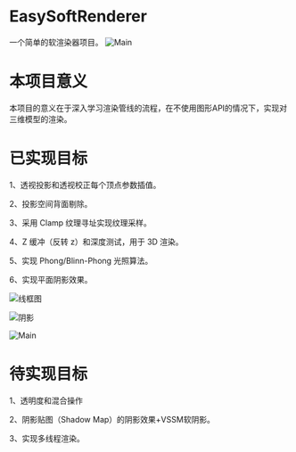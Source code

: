 # EasySoftRenderer
 一个简单的软渲染器项目。
 ![Main](https://user-images.githubusercontent.com/72799938/180640858-0ece4800-b08e-488e-b050-51cf226e1774.png)
 
# 本项目意义
本项目的意义在于深入学习渲染管线的流程，在不使用图形API的情况下，实现对三维模型的渲染。

# 已实现目标
1、透视投影和透视校正每个顶点参数插值。

2、投影空间背面剔除。

3、采用 Clamp 纹理寻址实现纹理采样。

4、Z 缓冲（反转 z）和深度测试，用于 3D 渲染。

5、实现 Phong/Blinn-Phong 光照算法。

6、实现平面阴影效果。

![线框图](https://user-images.githubusercontent.com/72799938/180641949-07b58363-a0fb-4ae1-8802-5ac3a2aeb6e4.png)

![阴影](https://user-images.githubusercontent.com/72799938/180641941-a0459176-a2f8-4e05-924b-a4a6331aa2cf.png)

![Main](https://user-images.githubusercontent.com/72799938/180641952-20f74311-4f9f-447e-9634-390b25cfc700.png)

# 待实现目标
 1、透明度和混合操作

 2、阴影贴图（Shadow Map）的阴影效果+VSSM软阴影。
 
 3、实现多线程渲染。
 



